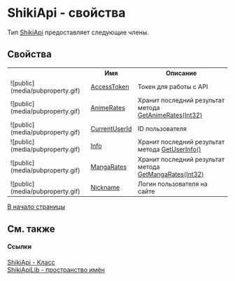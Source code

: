 # ShikiApi - свойства


Тип <a target="_blank" href="T_ShikiApiLib_ShikiApi.md">ShikiApi</a> предоставляет следующие члены.


## Свойства
<table>
	<tr>
		<th/>
		<th>Имя</th>
		<th>Описание</th>
	</tr>
	<tr>
		<td>![public](media/pubproperty.gif)</td>
		<td>
			<a target="_blank" href="P_ShikiApiLib_ShikiApi_AccessToken.md">AccessToken</a>
		</td>
		<td>Токен для работы с API</td>
	</tr>
	<tr>
		<td>![public](media/pubproperty.gif)</td>
		<td>
			<a target="_blank" href="P_ShikiApiLib_ShikiApi_AnimeRates.md">AnimeRates</a>
		</td>
		<td>Хранит последний результат метода <a target="_blank" href="M_ShikiApiLib_ShikiApi_GetAnimeRates.md">GetAnimeRates(Int32)</a>
		</td>
	</tr>
	<tr>
		<td>![public](media/pubproperty.gif)</td>
		<td>
			<a target="_blank" href="P_ShikiApiLib_ShikiApi_CurrentUserId.md">CurrentUserId</a>
		</td>
		<td>ID пользователя</td>
	</tr>
	<tr>
		<td>![public](media/pubproperty.gif)</td>
		<td>
			<a target="_blank" href="P_ShikiApiLib_ShikiApi_Info.md">Info</a>
		</td>
		<td>Хранит последний результат метода <a target="_blank" href="M_ShikiApiLib_ShikiApi_GetUserInfo.md">GetUserInfo()</a>
		</td>
	</tr>
	<tr>
		<td>![public](media/pubproperty.gif)</td>
		<td>
			<a target="_blank" href="P_ShikiApiLib_ShikiApi_MangaRates.md">MangaRates</a>
		</td>
		<td>Хранит последний результат метода <a target="_blank" href="M_ShikiApiLib_ShikiApi_GetMangaRates.md">GetMangaRates(Int32)</a>
		</td>
	</tr>
	<tr>
		<td>![public](media/pubproperty.gif)</td>
		<td>
			<a target="_blank" href="P_ShikiApiLib_ShikiApi_Nickname.md">Nickname</a>
		</td>
		<td>Логин пользователя на сайте</td>
	</tr>
</table>
<a href="#shikiapi---свойства">В начало страницы</a>

## См. также


#### Ссылки
<a target="_blank" href="T_ShikiApiLib_ShikiApi.md">ShikiApi - Класс</a>
<br />
<a target="_blank" href="N_ShikiApiLib.md">ShikiApiLib - пространство имён</a>
<br />
